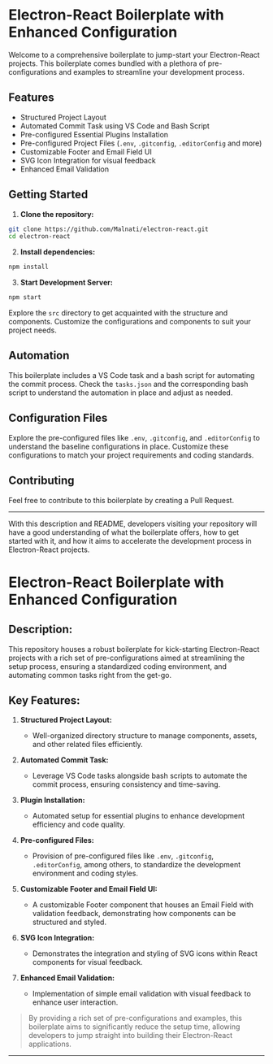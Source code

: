 # Electron-React Boilerplate with Enhanced Configuration

Welcome to a comprehensive boilerplate to jump-start your Electron-React projects. This boilerplate comes bundled with a plethora of pre-configurations and examples to streamline your development process.

## Features

- Structured Project Layout
- Automated Commit Task using VS Code and Bash Script
- Pre-configured Essential Plugins Installation
- Pre-configured Project Files (`.env`, `.gitconfig`, `.editorConfig` and more)
- Customizable Footer and Email Field UI
- SVG Icon Integration for visual feedback
- Enhanced Email Validation

## Getting Started

1. **Clone the repository:**

```bash
git clone https://github.com/Malnati/electron-react.git
cd electron-react
```

2. **Install dependencies:**

```bash
npm install
```

3. **Start Development Server:**

```bash
npm start
```

Explore the `src` directory to get acquainted with the structure and components. Customize the configurations and components to suit your project needs.

## Automation

This boilerplate includes a VS Code task and a bash script for automating the commit process. Check the `tasks.json` and the corresponding bash script to understand the automation in place and adjust as needed.

## Configuration Files

Explore the pre-configured files like `.env`, `.gitconfig`, and `.editorConfig` to understand the baseline configurations in place. Customize these configurations to match your project requirements and coding standards.

## Contributing

Feel free to contribute to this boilerplate by creating a Pull Request.

---

With this description and README, developers visiting your repository will have a good understanding of what the boilerplate offers, how to get started with it, and how it aims to accelerate the development process in Electron-React projects.

# Electron-React Boilerplate with Enhanced Configuration

## Description:

This repository houses a robust boilerplate for kick-starting Electron-React projects with a rich set of pre-configurations aimed at streamlining the setup process, ensuring a standardized coding environment, and automating common tasks right from the get-go. 

## Key Features:

1. **Structured Project Layout:** 
   - Well-organized directory structure to manage components, assets, and other related files efficiently.

2. **Automated Commit Task:**
   - Leverage VS Code tasks alongside bash scripts to automate the commit process, ensuring consistency and time-saving.

3. **Plugin Installation:**
   - Automated setup for essential plugins to enhance development efficiency and code quality.

4. **Pre-configured Files:**
   - Provision of pre-configured files like `.env`, `.gitconfig`, `.editorConfig`, among others, to standardize the development environment and coding styles.

5. **Customizable Footer and Email Field UI:**
   - A customizable Footer component that houses an Email Field with validation feedback, demonstrating how components can be structured and styled.

6. **SVG Icon Integration:**
   - Demonstrates the integration and styling of SVG icons within React components for visual feedback.

7. **Enhanced Email Validation:**
   - Implementation of simple email validation with visual feedback to enhance user interaction.

> By providing a rich set of pre-configurations and examples, this boilerplate aims to significantly reduce the setup time, allowing developers to jump straight into building their Electron-React applications.

---